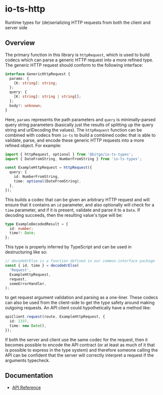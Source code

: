 # io-ts-http

Runtime types for (de)serializing HTTP requests from both the client and server side

## Overview

The primary function in this library is `httpRequest`, which is used to build codecs
which can parse a generic HTTP request into a more refined type. The generic HTTP
request should conform to the following interface:

```typescript
interface GenericHttpRequest {
  params: {
    [K: string]: string;
  };
  query: {
    [K: string]: string | string[];
  };
  body?: unknown;
}
```

Here, `params` represents the path parameters and `query` is minimally-parsed query
string parameters (basically just the results of splitting up the query string and
urlDecoding the values). The `httpRequest` function can be combined with codecs from
`io-ts` to build a combined codec that is able to validate, parse, and encode these
generic HTTP requests into a more refined object. For example:

```typescript
import { httpRequest, optional } from '@bitgo/io-ts-types';
import { DateFromString, NumberFromString } from 'io-ts-types';

const ExampleHttpRequest = httpRequest({
  query: {
    id: NumberFromString,
    time: optional(DateFromString),
  },
});
```

This builds a codec that can be given an arbitrary HTTP request and will ensure that it
contains an `id` parameter, and also optionally will check for a `time` parameter, and
if it is present, validate and parse it to a `Date`. If decoding succeeds, then the
resulting value's type will be:

```typescript
type ExampleDecodedResult = {
  id: number;
  time?: Date;
};
```

This type is properly inferred by TypeScript and can be used in destructuring like so:

```typescript
// decodeOrElse is a function defined in our common-interface package
const { id, time } = decodeOrElse(
  'Request',
  ExampleHttpRequest,
  request,
  someErrorHandler,
);
```

to get request argument validation and parsing as a one-liner. These codecs can also be
used from the client-side to get the type safety around making outgoing requests. An API
client could hypothetically have a method like:

```typescript
apiClient.request(route, ExampleHttpRequest, {
  id: 1337,
  time: new Date(),
});
```

If both the server and client use the same codec for the request, then it becomes
possible to encode the API contract (or at least as much of it that is possible to
express in the type system) and therefore someone calling the API can be confident that
the server will correctly interpret a request if the arguments typecheck.

## Documentation

- [API Reference](docs/apiReference.md)
